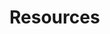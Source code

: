 # Resources

[Neural Networks and Deep Learning Online Book]:http://neuralnetworksanddeeplearning.com/

[Machine Learning Playlist]:https://deeplizard.com/learn/playlist/PLZbbT5o_s2xq7LwI2y8_QtvuXZedL6tQU

[PyTorch Programming Playlist]:https://deeplizard.com/learn/playlist/PLZbbT5o_s2xrfNyHZsM6ufI0iZENK9xgG

[CS321n]:http://cs231n.github.io/

